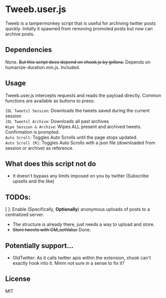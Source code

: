 # Tweeb.user.js

Tweeb is a tampermonkey script that is useful for archiving twitter posts quickly. Initally it spawned from removing promoted posts but now can archive posts.

## Dependencies

None. ~~But this script does depend on xhook.js by jpillora.~~ Depends on humanize-duration.min.js. Included.

## Usage

Tweeb.user.js intercepts requests and reads the payload directly. Common functions are available as buttons to press:

`[DL Tweets] Session`: Downloads the tweets saved during the current session  
`[DL Tweets] Archive`: Downloads all past archives  
`Wipe Session & Archive`: Wipes ALL present and archived tweets. Confirmation is prompted.  
`Auto Scroll`: Toggles Auto Scrolls until the page stops updated.  
`Auto Scroll [R]`: Toggles Auto Scrolls with a json file (downloaded from session or archive) as reference.  

## What does this script not do

- It doesn't bypass any limits imposed on you by twitter (Subscribe upsells and the like)

## TODOs:

[ ]: Enable (Specifically, **Optionally**) anonymous uploads of posts to a centralized server.
  - The structure is already there, just needs a way to upload and store.  
- ~~Store tweets with GM_setValue~~ Done.

## Potentially support...

- OldTwitter: As it calls twitter apis within the extension, xhook can't exactly hook into it. Mmm not sure in a sense to fix it?


## License

MIT
